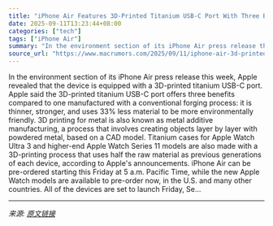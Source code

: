 ```yaml
---
title: "iPhone Air Features 3D-Printed Titanium USB-C Port With Three Benefits"
date: 2025-09-11T13:23:44+08:00
categories: ["tech"]
tags: ["iPhone Air"]
summary: "In the environment section of its iPhone Air press release this week, Apple revealed that the device is equipped with a 3D-printed titanium USB-C port. Apple said the 3D-printed titanium USB-C port of"
source_url: "https://www.macrumors.com/2025/09/11/iphone-air-3d-printed-usb-c-port/"
---
```


In the environment section of its iPhone Air press release this week, Apple revealed that the device is equipped with a 3D-printed titanium USB-C port. Apple said the 3D-printed titanium USB-C port offers three benefits compared to one manufactured with a conventional forging process: it is thinner, stronger, and uses 33% less material to be more environmentally friendly. 3D printing for metal is also known as metal additive manufacturing, a process that involves creating objects layer by layer with powdered metal, based on a CAD model. Titanium cases for Apple Watch Ultra 3 and higher-end Apple Watch Series 11 models are also made with a 3D-printing process that uses half the raw material as previous generations of each device, according to Apple's announcements. iPhone Air can be pre-ordered starting this Friday at 5 a.m. Pacific Time, while the new Apple Watch models are available to pre-order now, in the U.S. and many other countries. All of the devices are set to launch Friday, Se...

---

*来源: [原文链接](https://www.macrumors.com/2025/09/11/iphone-air-3d-printed-usb-c-port/)*
